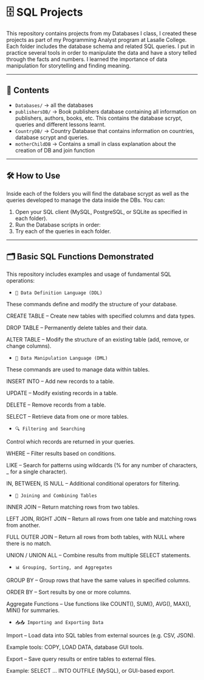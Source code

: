 # 🗄️ SQL Projects

This repository contains projects from my Databases I class, I created these projects as part of my Programming Analyst program at Lasalle College.   
Each folder includes the database schema and related SQL queries. I put in practice several tools in order to manipulate the data and have a story telled
through the facts and numbers. I learned the importance of data manipulation for storytelling and finding meaning.

---

## 📂 Contents

- `Databases/` → all the databases
- `publishersDB/` → Book publishers database containing all information on publishers, authors, books, etc.
This contains the database scrypt, queries and different lessons learnt.  
- `CountryDB/` → Country Database that contains information on countries, database scrypt and queries. 
- `motherChildDB` → Contains a small in class explanation about the creation of DB and join function

---

## 🛠️ How to Use
Inside each of the folders you will find the database scrypt as well as the queries developed to manage the data inside the DBs. 
You can:
1. Open your SQL client (MySQL, PostgreSQL, or SQLite as specified in each folder).
2. Run the Database scripts in order:
3. Try each of the queries in each folder. 

---

## 🗂️ Basic SQL Functions Demonstrated

This repository includes examples and usage of fundamental SQL operations:

- `📄 Data Definition Language (DDL)`

These commands define and modify the structure of your database.

CREATE TABLE – Create new tables with specified columns and data types.

DROP TABLE – Permanently delete tables and their data.

ALTER TABLE – Modify the structure of an existing table (add, remove, or change columns).

- `📝 Data Manipulation Language (DML)`

These commands are used to manage data within tables.

INSERT INTO – Add new records to a table.

UPDATE – Modify existing records in a table.

DELETE – Remove records from a table.

SELECT – Retrieve data from one or more tables.

- `🔍 Filtering and Searching`

Control which records are returned in your queries.

WHERE – Filter results based on conditions.

LIKE – Search for patterns using wildcards (% for any number of characters, _ for a single character).

IN, BETWEEN, IS NULL – Additional conditional operators for filtering.

- `🔗 Joining and Combining Tables`

INNER JOIN – Return matching rows from two tables.

LEFT JOIN, RIGHT JOIN – Return all rows from one table and matching rows from another.

FULL OUTER JOIN – Return all rows from both tables, with NULL where there is no match.

UNION / UNION ALL – Combine results from multiple SELECT statements.

- `📊 Grouping, Sorting, and Aggregates`

GROUP BY – Group rows that have the same values in specified columns.

ORDER BY – Sort results by one or more columns.

Aggregate Functions – Use functions like COUNT(), SUM(), AVG(), MAX(), MIN() for summaries.

- `📥📤 Importing and Exporting Data`

Import – Load data into SQL tables from external sources (e.g. CSV, JSON).

Example tools: COPY, LOAD DATA, database GUI tools.

Export – Save query results or entire tables to external files.

Example: SELECT ... INTO OUTFILE (MySQL), or GUI-based export.
